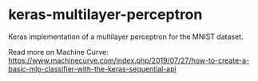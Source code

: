 # keras-multilayer-perceptron
Keras implementation of a multilayer perceptron for the MNIST dataset.

Read more on Machine Curve: https://www.machinecurve.com/index.php/2019/07/27/how-to-create-a-basic-mlp-classifier-with-the-keras-sequential-api